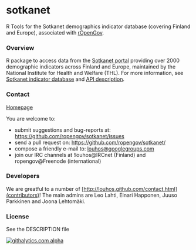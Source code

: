 sotkanet
========

R Tools for the Sotkanet demographics indicator database (covering
Finland and Europe), associated with
[rOpenGov](http://ropengov.github.com/sotkanet).


### Overview

R package to access data from the [Sotkanet
portal](http://uusi.sotkanet.fi/portal/page/portal/etusivu/hakusivu)
providing over 2000 demographic indicators across Finland and Europe,
maintained by the National Institute for Health and Welfare (THL). For
more information, see [Sotkanet indicator
database](http://uusi.sotkanet.fi/portal/page/portal/etusivu/tietoa_palvelusta)
and [API
description](http://uusi.sotkanet.fi/portal/pls/portal/!PORTAL.wwpob_page.show?_docname=22001.PDF).


### Contact
  
  [Homepage](http://louhos.github.com/contact.html)

  You are welcome to:
  
  * submit suggestions and bug-reports at: https://github.com/ropengov/sotkanet/issues
  * send a pull request on: https://github.com/ropengov/sotkanet/
  * compose a friendly e-mail to: louhos@googlegroups.com
  * join our IRC channels at !louhos@IRCnet (Finland) and ropengov@Freenode (international)

### Developers

  We are greatful to a number of
  [http://louhos.github.com/contact.html](contributors)! The main
  admins are Leo Lahti, Einari Happonen, Juuso Parkkinen and Joona Lehtomäki.


### License

  See the DESCRIPTION file

[![githalytics.com alpha](https://cruel-carlota.pagodabox.com/fdfcd0ee746a540299b8f7be2833b93f "githalytics.com")](http://githalytics.com/louhos/sorvi)

